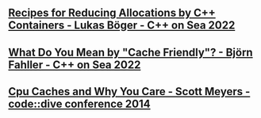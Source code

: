 ## [Recipes for Reducing Allocations by C++ Containers - Lukas Böger - C++ on Sea 2022](https://www.youtube.com/watch?v=ukUoLnCOyio&list=LL6MKUgGZ9Q8c2Ff7GnoRoqA)

## [What Do You Mean by "Cache Friendly"? - Björn Fahller - C++ on Sea 2022](https://www.youtube.com/watch?v=yyNWKHoDtMs&list=LL6MKUgGZ9Q8c2Ff7GnoRoqA)

## [Cpu Caches and Why You Care - Scott Meyers - code::dive conference 2014](https://www.youtube.com/watch?v=WDIkqP4JbkE&list=LL6MKUgGZ9Q8c2Ff7GnoRoqA)


